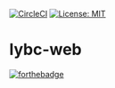 
[![CircleCI](https://circleci.com/gh/lautin0/lybc-web.svg?style=svg)](https://app.circleci.com/pipelines/github/lautin0/lybc-web) [![License: MIT](https://img.shields.io/badge/License-MIT-blue.svg)](https://opensource.org/licenses/MIT)


# lybc-web

[![forthebadge](https://forthebadge.com/images/badges/built-with-love.svg)](https://github.com/lautin0/lybc-web)
